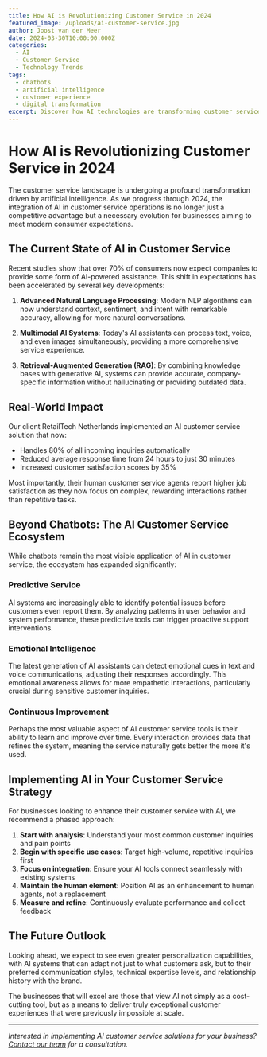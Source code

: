 ```yaml
---
title: How AI is Revolutionizing Customer Service in 2024
featured_image: /uploads/ai-customer-service.jpg
author: Joost van der Meer
date: 2024-03-30T10:00:00.000Z
categories:
  - AI
  - Customer Service
  - Technology Trends
tags:
  - chatbots
  - artificial intelligence
  - customer experience
  - digital transformation
excerpt: Discover how AI technologies are transforming customer service operations, enabling businesses to deliver faster, more personalized experiences while reducing operational costs.
---
```


# How AI is Revolutionizing Customer Service in 2024

The customer service landscape is undergoing a profound transformation driven by artificial intelligence. As we progress through 2024, the integration of AI in customer service operations is no longer just a competitive advantage but a necessary evolution for businesses aiming to meet modern consumer expectations.

## The Current State of AI in Customer Service

Recent studies show that over 70% of consumers now expect companies to provide some form of AI-powered assistance. This shift in expectations has been accelerated by several key developments:

1. **Advanced Natural Language Processing**: Modern NLP algorithms can now understand context, sentiment, and intent with remarkable accuracy, allowing for more natural conversations.

2. **Multimodal AI Systems**: Today's AI assistants can process text, voice, and even images simultaneously, providing a more comprehensive service experience.

3. **Retrieval-Augmented Generation (RAG)**: By combining knowledge bases with generative AI, systems can provide accurate, company-specific information without hallucinating or providing outdated data.

## Real-World Impact

Our client RetailTech Netherlands implemented an AI customer service solution that now:

- Handles 80% of all incoming inquiries automatically
- Reduced average response time from 24 hours to just 30 minutes
- Increased customer satisfaction scores by 35%

Most importantly, their human customer service agents report higher job satisfaction as they now focus on complex, rewarding interactions rather than repetitive tasks.

## Beyond Chatbots: The AI Customer Service Ecosystem

While chatbots remain the most visible application of AI in customer service, the ecosystem has expanded significantly:

### Predictive Service

AI systems are increasingly able to identify potential issues before customers even report them. By analyzing patterns in user behavior and system performance, these predictive tools can trigger proactive support interventions.

### Emotional Intelligence

The latest generation of AI assistants can detect emotional cues in text and voice communications, adjusting their responses accordingly. This emotional awareness allows for more empathetic interactions, particularly crucial during sensitive customer inquiries.

### Continuous Improvement

Perhaps the most valuable aspect of AI customer service tools is their ability to learn and improve over time. Every interaction provides data that refines the system, meaning the service naturally gets better the more it's used.

## Implementing AI in Your Customer Service Strategy

For businesses looking to enhance their customer service with AI, we recommend a phased approach:

1. **Start with analysis**: Understand your most common customer inquiries and pain points
2. **Begin with specific use cases**: Target high-volume, repetitive inquiries first
3. **Focus on integration**: Ensure your AI tools connect seamlessly with existing systems
4. **Maintain the human element**: Position AI as an enhancement to human agents, not a replacement
5. **Measure and refine**: Continuously evaluate performance and collect feedback

## The Future Outlook

Looking ahead, we expect to see even greater personalization capabilities, with AI systems that can adapt not just to what customers ask, but to their preferred communication styles, technical expertise levels, and relationship history with the brand.

The businesses that will excel are those that view AI not simply as a cost-cutting tool, but as a means to deliver truly exceptional customer experiences that were previously impossible at scale.

---

*Interested in implementing AI customer service solutions for your business? [Contact our team](/contact) for a consultation.*